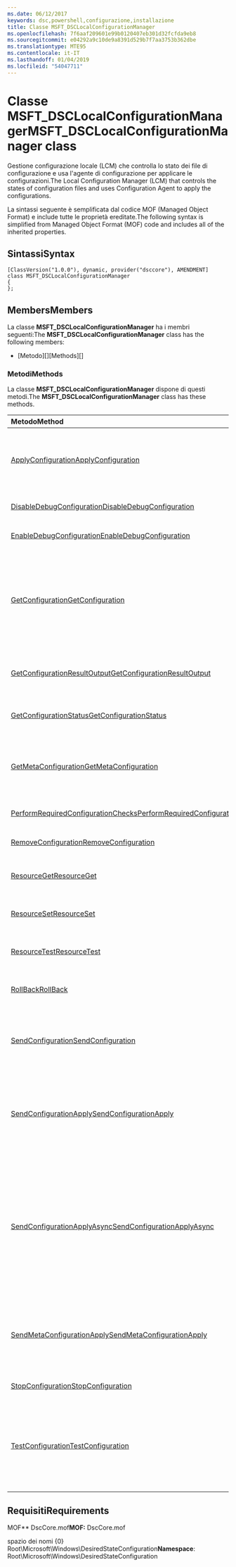 ```yaml
---
ms.date: 06/12/2017
keywords: dsc,powershell,configurazione,installazione
title: Classe MSFT_DSCLocalConfigurationManager
ms.openlocfilehash: 7f6aaf209601e99b0120407eb301d32fcfda9eb8
ms.sourcegitcommit: e04292a9c10de9a8391d529b7f7aa3753b362dbe
ms.translationtype: MTE95
ms.contentlocale: it-IT
ms.lasthandoff: 01/04/2019
ms.locfileid: "54047711"
---
```

# <a name="msftdsclocalconfigurationmanager-class"></a><span data-ttu-id="50acd-103">Classe MSFT_DSCLocalConfigurationManager</span><span class="sxs-lookup"><span data-stu-id="50acd-103">MSFT_DSCLocalConfigurationManager class</span></span>

<span data-ttu-id="50acd-104">Gestione configurazione locale (LCM) che controlla lo stato dei file di configurazione e usa l'agente di configurazione per applicare le configurazioni.</span><span class="sxs-lookup"><span data-stu-id="50acd-104">The Local Configuration Manager (LCM) that controls the states of configuration files and uses Configuration Agent to apply the configurations.</span></span>

<span data-ttu-id="50acd-105">La sintassi seguente è semplificata dal codice MOF (Managed Object Format) e include tutte le proprietà ereditate.</span><span class="sxs-lookup"><span data-stu-id="50acd-105">The following syntax is simplified from Managed Object Format (MOF) code and includes all of the inherited properties.</span></span>

## <a name="syntax"></a><span data-ttu-id="50acd-106">Sintassi</span><span class="sxs-lookup"><span data-stu-id="50acd-106">Syntax</span></span>

```
[ClassVersion("1.0.0"), dynamic, provider("dsccore"), AMENDMENT]
class MSFT_DSCLocalConfigurationManager
{
};
```

## <a name="members"></a><span data-ttu-id="50acd-107">Members</span><span class="sxs-lookup"><span data-stu-id="50acd-107">Members</span></span>

<span data-ttu-id="50acd-108">La classe **MSFT_DSCLocalConfigurationManager** ha i membri seguenti:</span><span class="sxs-lookup"><span data-stu-id="50acd-108">The **MSFT_DSCLocalConfigurationManager** class has the following members:</span></span>

- <span data-ttu-id="50acd-109">[Metodo][]</span><span class="sxs-lookup"><span data-stu-id="50acd-109">[Methods][]</span></span>

### <a name="methods"></a><span data-ttu-id="50acd-110">Metodi</span><span class="sxs-lookup"><span data-stu-id="50acd-110">Methods</span></span>

<span data-ttu-id="50acd-111">La classe **MSFT_DSCLocalConfigurationManager** dispone di questi metodi.</span><span class="sxs-lookup"><span data-stu-id="50acd-111">The **MSFT_DSCLocalConfigurationManager** class has these methods.</span></span>

|<span data-ttu-id="50acd-112">Metodo</span><span class="sxs-lookup"><span data-stu-id="50acd-112">Method</span></span> |<span data-ttu-id="50acd-113">Description</span><span class="sxs-lookup"><span data-stu-id="50acd-113">Description</span></span> |
|:--- |:---|
| [<span data-ttu-id="50acd-114">ApplyConfiguration</span><span class="sxs-lookup"><span data-stu-id="50acd-114">ApplyConfiguration</span></span>](msft-dsclocalconfigurationmanager-applyconfiguration.md)| <span data-ttu-id="50acd-115">Usa l'agente di configurazione per applicare la configurazione in sospeso.</span><span class="sxs-lookup"><span data-stu-id="50acd-115">Uses the Configuration Agent to apply the configuration that is pending.</span></span>|
| [<span data-ttu-id="50acd-116">DisableDebugConfiguration</span><span class="sxs-lookup"><span data-stu-id="50acd-116">DisableDebugConfiguration</span></span>](msft-dsclocalconfigurationmanager-disabledebugconfiguration.md)| <span data-ttu-id="50acd-117">Disabilita il debug delle risorse DSC.</span><span class="sxs-lookup"><span data-stu-id="50acd-117">Disables DSC resource debugging.</span></span>|
| [<span data-ttu-id="50acd-118">EnableDebugConfiguration</span><span class="sxs-lookup"><span data-stu-id="50acd-118">EnableDebugConfiguration</span></span>](msft-dsclocalconfigurationmanager-enabledebugconfiguration.md)| <span data-ttu-id="50acd-119">Abilita il debug delle risorse DSC.</span><span class="sxs-lookup"><span data-stu-id="50acd-119">Enables DSC resource debugging.</span></span>|
| [<span data-ttu-id="50acd-120">GetConfiguration</span><span class="sxs-lookup"><span data-stu-id="50acd-120">GetConfiguration</span></span>](msft-dsclocalconfigurationmanager-getconfiguration.md)| <span data-ttu-id="50acd-121">Invia il documento di configurazione al nodo gestito e usa il metodo **Get** dell'agente di configurazione per applicare la configurazione.</span><span class="sxs-lookup"><span data-stu-id="50acd-121">Sends the configuration document to the managed node and uses the **Get** method of the Configuration Agent to apply the configuration.</span></span>|
| [<span data-ttu-id="50acd-122">GetConfigurationResultOutput</span><span class="sxs-lookup"><span data-stu-id="50acd-122">GetConfigurationResultOutput</span></span>](msft-dsclocalconfigurationmanager-getconfigurationresultoutput.md)| <span data-ttu-id="50acd-123">Ottiene l'output dell'agente di configurazione relativo a un processo specifico.</span><span class="sxs-lookup"><span data-stu-id="50acd-123">Gets the Configuration Agent output relating to a specific job.</span></span>|
| [<span data-ttu-id="50acd-124">GetConfigurationStatus</span><span class="sxs-lookup"><span data-stu-id="50acd-124">GetConfigurationStatus</span></span>](msft-dsclocalconfigurationmanager-getconfigurationstatus.md)| <span data-ttu-id="50acd-125">Ottenere la cronologia dello stato della configurazione.</span><span class="sxs-lookup"><span data-stu-id="50acd-125">Get the configuration status history.</span></span>|
| [<span data-ttu-id="50acd-126">GetMetaConfiguration</span><span class="sxs-lookup"><span data-stu-id="50acd-126">GetMetaConfiguration</span></span>](msft-dsclocalconfigurationmanager-getmetaconfiguration.md)| <span data-ttu-id="50acd-127">Ottiene le impostazioni di Gestione configurazione locale usate per controllare l'agente di configurazione.</span><span class="sxs-lookup"><span data-stu-id="50acd-127">Gets the LCM settings that are used to control Configuration Agent.</span></span>|
| [<span data-ttu-id="50acd-128">PerformRequiredConfigurationChecks</span><span class="sxs-lookup"><span data-stu-id="50acd-128">PerformRequiredConfigurationChecks</span></span>](msft-dsclocalconfigurationmanager-performrequiredconfigurationchecks.md)| <span data-ttu-id="50acd-129">Avvia una verifica di coerenza.</span><span class="sxs-lookup"><span data-stu-id="50acd-129">Starts the consistency check.</span></span>|
| [<span data-ttu-id="50acd-130">RemoveConfiguration</span><span class="sxs-lookup"><span data-stu-id="50acd-130">RemoveConfiguration</span></span>](msft-dsclocalconfigurationmanager-removeconfiguration.md)| <span data-ttu-id="50acd-131">Rimuove i file di configurazione.</span><span class="sxs-lookup"><span data-stu-id="50acd-131">Removes the configuration files.</span></span>|
| [<span data-ttu-id="50acd-132">ResourceGet</span><span class="sxs-lookup"><span data-stu-id="50acd-132">ResourceGet</span></span>](msft-dsclocalconfigurationmanager-resourceget.md)| <span data-ttu-id="50acd-133">Chiama direttamente il metodo di **Get** di una risorsa DSC.</span><span class="sxs-lookup"><span data-stu-id="50acd-133">Directly calls the **Get** method of a DSC resource.</span></span>|
| [<span data-ttu-id="50acd-134">ResourceSet</span><span class="sxs-lookup"><span data-stu-id="50acd-134">ResourceSet</span></span>](msft-dsclocalconfigurationmanager-resourceset.md)| <span data-ttu-id="50acd-135">Chiama direttamente il metodo di **Set** di una risorsa DSC.</span><span class="sxs-lookup"><span data-stu-id="50acd-135">Directly calls the **Set** method of a DSC resource.</span></span>|
| [<span data-ttu-id="50acd-136">ResourceTest</span><span class="sxs-lookup"><span data-stu-id="50acd-136">ResourceTest</span></span>](msft-dsclocalconfigurationmanager-resourcetest.md)| <span data-ttu-id="50acd-137">Chiama direttamente il metodo di **Test** di una risorsa DSC.</span><span class="sxs-lookup"><span data-stu-id="50acd-137">Directly calls the **Test** method of a DSC resource.</span></span>|
| [<span data-ttu-id="50acd-138">RollBack</span><span class="sxs-lookup"><span data-stu-id="50acd-138">RollBack</span></span>](msft-dsclocalconfigurationmanager-rollback.md)| <span data-ttu-id="50acd-139">Esegue il rollback di una configurazione precedente.</span><span class="sxs-lookup"><span data-stu-id="50acd-139">Rolls back to a previous configuration.</span></span>|
| [<span data-ttu-id="50acd-140">SendConfiguration</span><span class="sxs-lookup"><span data-stu-id="50acd-140">SendConfiguration</span></span>](msft-dsclocalconfigurationmanager-sendconfiguration.md)| <span data-ttu-id="50acd-141">Invia il documento di configurazione al nodo gestito e lo salva come modifica in sospeso.</span><span class="sxs-lookup"><span data-stu-id="50acd-141">Sends the configuration document to the managed node and saves it as a pending change.</span></span>|
| [<span data-ttu-id="50acd-142">SendConfigurationApply</span><span class="sxs-lookup"><span data-stu-id="50acd-142">SendConfigurationApply</span></span>](msft-dsclocalconfigurationmanager-sendconfigurationapply.md)| <span data-ttu-id="50acd-143">Invia il documento di configurazione al nodo gestito e usa l'agente di configurazione per applicare la configurazione.</span><span class="sxs-lookup"><span data-stu-id="50acd-143">Sends the configuration document to the managed node and uses the Configuration Agent to apply the configuration.</span></span>|
| [<span data-ttu-id="50acd-144">SendConfigurationApplyAsync</span><span class="sxs-lookup"><span data-stu-id="50acd-144">SendConfigurationApplyAsync</span></span>](msft-dsclocalconfigurationmanager-sendconfigurationapplyasync.md)| <span data-ttu-id="50acd-145">Inviare il documento di configurazione per il nodo gestito e iniziare a usare l'agente di configurazione per applicare la configurazione.</span><span class="sxs-lookup"><span data-stu-id="50acd-145">Send the configuration document to the managed node and start using the Configuration Agent to apply the configuration.</span></span> <span data-ttu-id="50acd-146">Usare GetConfigurationResultOutput per recuperare l'output dei risultati.</span><span class="sxs-lookup"><span data-stu-id="50acd-146">Use GetConfigurationResultOutput to retrieve result output.</span></span>|
| [<span data-ttu-id="50acd-147">SendMetaConfigurationApply</span><span class="sxs-lookup"><span data-stu-id="50acd-147">SendMetaConfigurationApply</span></span>](msft-dsclocalconfigurationmanager-sendmetaconfigurationapply.md)| <span data-ttu-id="50acd-148">Configura le impostazioni di Gestione configurazione locale usate per controllare l'agente di configurazione.</span><span class="sxs-lookup"><span data-stu-id="50acd-148">Sets the LCM settings that are used to control the Configuration Agent.</span></span>|
| [<span data-ttu-id="50acd-149">StopConfiguration</span><span class="sxs-lookup"><span data-stu-id="50acd-149">StopConfiguration</span></span>](msft-dsclocalconfigurationmanager-stopconfiguration.md)| <span data-ttu-id="50acd-150">Arresta la configurazione in corso.</span><span class="sxs-lookup"><span data-stu-id="50acd-150">Stops the configuration that is in progress.</span></span>|
| [<span data-ttu-id="50acd-151">TestConfiguration</span><span class="sxs-lookup"><span data-stu-id="50acd-151">TestConfiguration</span></span>](msft-dsclocalconfigurationmanager-testconfiguration.md)| <span data-ttu-id="50acd-152">Consente di inviare il documento di configurazione al nodo gestito e verificare la configurazione corrente sulla base del documento.</span><span class="sxs-lookup"><span data-stu-id="50acd-152">Sends the configuration document to the managed node and verifies the current configuration against the document.</span></span>|

## <a name="requirements"></a><span data-ttu-id="50acd-153">Requisiti</span><span class="sxs-lookup"><span data-stu-id="50acd-153">Requirements</span></span>

<span data-ttu-id="50acd-154">MOF\*\* DscCore.mof</span><span class="sxs-lookup"><span data-stu-id="50acd-154">**MOF:** DscCore.mof</span></span>

<span data-ttu-id="50acd-155">spazio dei nomi {0} Root\Microsoft\Windows\DesiredStateConfiguration</span><span class="sxs-lookup"><span data-stu-id="50acd-155">**Namespace**: Root\Microsoft\Windows\DesiredStateConfiguration</span></span>